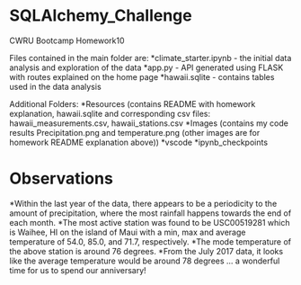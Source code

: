 # SQLAlchemy_Challenge
CWRU Bootcamp Homework10

Files contained in the main folder are:
*climate_starter.ipynb - the initial data analysis and exploration of the data
*app.py - API generated using FLASK with routes explained on the home page
*hawaii.sqlite - contains tables used in the data analysis


Additional Folders:
*Resources (contains README with homework explanation, hawaii.sqlite and corresponding csv files: hawaii_measurements.csv, hawaii_stations.csv
*Images (contains my code results Precipitation.png and temperature.png (other images are for homework README explanation above))
*vscode
*ipynb_checkpoints


# Observations
*Within the last year of the data, there appears to be a periodicity to the amount of precipitation, where the most rainfall happens towards the end of each month.
*The most active station was found to be USC00519281 which is Waihee, HI on the island of Maui with a min, max and average temperature of 54.0, 85.0, and 71.7, respectively.
*The mode temperature of the above station is around 76 degrees.
*From the July 2017 data, it looks like the average temperature would be around 78 degrees ... a wonderful time for us to spend our anniversary!
